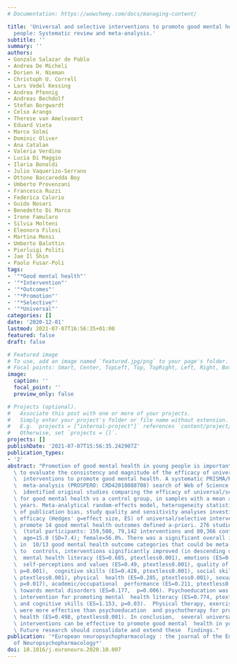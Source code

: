 ```yaml
---
# Documentation: https://wowchemy.com/docs/managing-content/

title: 'Universal and selective interventions to promote good mental health in young
  people: Systematic review and meta-analysis.'
subtitle: ''
summary: ''
authors:
- Gonzalo Salazar de Pablo
- Andrea De Micheli
- Dorien H. Nieman
- Christoph U. Correll
- Lars Vedel Kessing
- Andrea Pfennig
- Andreas Bechdolf
- Stefan Borgwardt
- Celso Arango
- Therese van Amelsvoort
- Eduard Vieta
- Marco Solmi
- Dominic Oliver
- Ana Catalan
- Valeria Verdino
- Lucia Di Maggio
- Ilaria Bonoldi
- Julio Vaquerizo-Serrano
- Ottone Baccaredda Boy
- Umberto Provenzani
- Francesca Ruzzi
- Federica Calorio
- Guido Nosari
- Benedetto Di Marco
- Irene Famularo
- Silvia Molteni
- Eleonora Filosi
- Martina Mensi
- Umberto Balottin
- Pierluigi Politi
- Jae Il Shin
- Paolo Fusar-Poli
tags:
- '"*Good mental health"'
- '"*Intervention"'
- '"*Outcomes"'
- '"*Promotion"'
- '"*Selective"'
- '"*Universal"'
categories: []
date: '2020-12-01'
lastmod: 2021-07-07T16:56:35+01:00
featured: false
draft: false

# Featured image
# To use, add an image named `featured.jpg/png` to your page's folder.
# Focal points: Smart, Center, TopLeft, Top, TopRight, Left, Right, BottomLeft, Bottom, BottomRight.
image:
  caption: ''
  focal_point: ''
  preview_only: false

# Projects (optional).
#   Associate this post with one or more of your projects.
#   Simply enter your project's folder or file name without extension.
#   E.g. `projects = ["internal-project"]` references `content/project/deep-learning/index.md`.
#   Otherwise, set `projects = []`.
projects: []
publishDate: '2021-07-07T15:56:35.242907Z'
publication_types:
- '2'
abstract: "Promotion of good mental health in young people is important. Our aim was\
  \ to evaluate the consistency and magnitude of the efficacy of universal/selective\
  \  interventions to promote good mental health. A systematic PRISMA/RIGHT-compliant\
  \  meta-analysis (PROSPERO: CRD42018088708) search of Web of Science until 04/31/2019\
  \  identified original studies comparing the efficacy of universal/selective  interventions\
  \ for good mental health vs a control group, in samples with a mean age  textless35\
  \ years. Meta-analytical random-effects model, heterogeneity statistics,  assessment\
  \ of publication bias, study quality and sensitivity analyses investigated  the\
  \ efficacy (Hedges' g=effect size, ES) of universal/selective interventions to \
  \ promote 14 good mental health outcomes defined a-priori. 276 studies were included\
  \  (total participants: 159,508, 79,142 interventions and 80,366 controls), mean\
  \  age=15.0 (SD=7.4); female=56.0%. There was a significant overall improvement\
  \ in  10/13 good mental health outcome categories that could be meta-analysed: compared\
  \ to  controls, interventions significantly improved (in descending order of magnitude)\
  \  mental health literacy (ES=0.685, ptextless0.001), emotions (ES=0.541, ptextless0.001),\
  \  self-perceptions and values (ES=0.49, ptextless0.001), quality of life (ES=0.457,\
  \ p=0.001),  cognitive skills (ES=0.428, ptextless0.001), social skills (ES=0.371,\
  \ ptextless0.001), physical  health (ES=0.285, ptextless0.001), sexual health (ES=0.257,\
  \ p=0.017), academic/occupational  performance (ES=0.211, ptextless0.001) and attitude\
  \ towards mental disorders (ES=0.177,  p=0.006). Psychoeducation was the most effective\
  \ intervention for promoting mental  health literacy (ES=0.774, ptextless0.001)\
  \ and cognitive skills (ES=1.153, p=0.03).  Physical therapy, exercise and relaxation\
  \ were more effective than psychoeducation  and psychotherapy for promoting physical\
  \ health (ES=0.498, ptextless0.001). In conclusion,  several universal/selective\
  \ interventions can be effective to promote good mental  health in young people.\
  \ Future research should consolidate and extend these  findings."
publication: '*European neuropsychopharmacology : the journal of the European College
  of Neuropsychopharmacology*'
doi: 10.1016/j.euroneuro.2020.10.007
---
```

